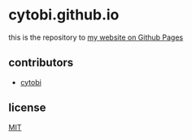 # cytobi.github.io

this is the repository to [my website on Github Pages](https://cytobi.github.io)

## contributors

- [cytobi](https://github.com/cytobi)

## license

[MIT](https://choosealicense.com/licenses/mit/)
